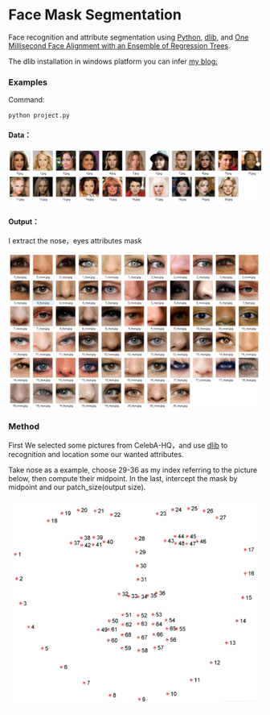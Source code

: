 # Face Mask Segmentation
Face recognition and attribute segmentation using [Python](https://www.python.org/), [dlib](http://dlib.net/), and [One Millisecond Face Alignment with an Ensemble of Regression Trees](http://www.cv-foundation.org/openaccess/content_cvpr_2014/papers/Kazemi_One_Millisecond_Face_2014_CVPR_paper.pdf).

The dlib installation in windows platform you can infer [my blog:](https://blog.csdn.net/jianglw1/article/details/110942231)

### Examples

Command:

```python
python project.py
```

#### Data：

![image-20201209220210034](README.assets/image-20201209220210034.png)

#### Output：

I extract the nose，eyes  attributes mask

![image-20201209215918743](README.assets/image-20201209215918743.png)



### Method

First We selected some pictures from CelebA-HQ，and use [dlib](http://dlib.net/) to recognition and location some our wanted attributes. 

Take nose as a example, choose 29-36 as my index referring to the picture below, then compute their midpoint. In the last, intercept the mask by midpoint and our patch_size(output size).

![image-20201209220524489](README.assets/image-20201209220524489.png)







